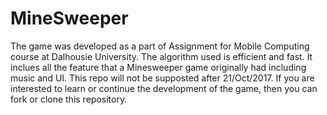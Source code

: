 # MineSweeper

The game was developed as a part of Assignment for Mobile Computing course at Dalhousie University. The algorithm used is efficient and fast. It inclues all the feature that a Minesweeper game originally had including music and UI. This repo will not be supposted after 21/Oct/2017. If you are interested to learn or continue the development of the game, then you can fork or clone this repository. 
